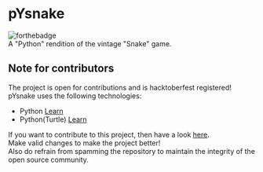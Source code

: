 # pYsnake
![forthebadge](https://forthebadge.com/images/badges/made-with-python.svg)<br>
A "Python" rendition of the vintage "Snake" game.

## Note for contributors
The project is open for contributions and is hacktoberfest registered!
pYsnake uses the following technologies:

+ Python [Learn](https://docs.python.org/3/tutorial/)
+ Python(Turtle) [Learn](https://docs.python.org/3/library/turtle.html)

If you want to contribute to this project, then have a look [here](https://github.com/archi-007/pYsnake/blob/main/CONTRIBUTING.md).<br>
Make valid changes to make the project better!<br> Also do refrain from spamming the repository to maintain the integrity of the open source community.
